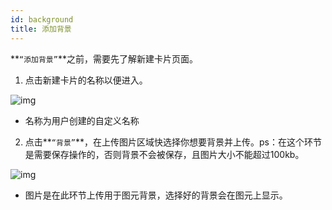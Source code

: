 ```yaml
---
id: background
title: 添加背景
---
```


**`“添加背景”`**之前，需要先了解新建卡片页面。



1. 点击新建卡片的名称以便进入。

![img](../static/img/xjmingcheng.png)

- 名称为用户创建的自定义名称

2. 点击**`“背景”`**，在上传图片区域快选择你想要背景并上传。ps：在这个环节是需要保存操作的，否则背景不会被保存，且图片大小不能超过100kb。

![img](../static/img/beijing.png)

- 图片是在此环节上传用于图元背景，选择好的背景会在图元上显示。




